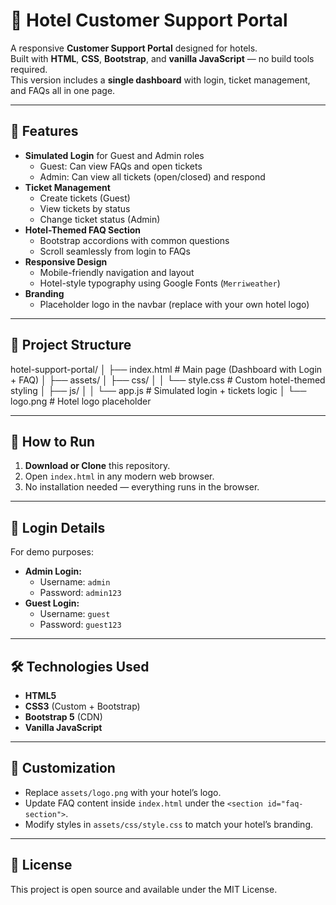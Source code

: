 # 🏨 Hotel Customer Support Portal

A responsive **Customer Support Portal** designed for hotels.  
Built with **HTML**, **CSS**, **Bootstrap**, and **vanilla JavaScript** — no build tools required.  
This version includes a **single dashboard** with login, ticket management, and FAQs all in one page.

---

## 📌 Features
- **Simulated Login** for Guest and Admin roles
  - Guest: Can view FAQs and open tickets
  - Admin: Can view all tickets (open/closed) and respond
- **Ticket Management**
  - Create tickets (Guest)
  - View tickets by status
  - Change ticket status (Admin)
- **Hotel-Themed FAQ Section**
  - Bootstrap accordions with common questions
  - Scroll seamlessly from login to FAQs
- **Responsive Design**
  - Mobile-friendly navigation and layout
  - Hotel-style typography using Google Fonts (`Merriweather`)
- **Branding**
  - Placeholder logo in the navbar (replace with your own hotel logo)

---

## 📂 Project Structure
hotel-support-portal/
│
├── index.html              # Main page (Dashboard with Login + FAQ)
│
├── assets/
│   ├── css/
│   │   └── style.css       # Custom hotel-themed styling
│   ├── js/
│   │   └── app.js          # Simulated login + tickets logic
│   └── logo.png            # Hotel logo placeholder

---

## 🚀 How to Run
1. **Download or Clone** this repository.
2. Open `index.html` in any modern web browser.
3. No installation needed — everything runs in the browser.

---

## 🔑 Login Details
For demo purposes:
- **Admin Login:**  
  - Username: `admin`  
  - Password: `admin123`
- **Guest Login:**  
  - Username: `guest`  
  - Password: `guest123`

---

## 🛠️ Technologies Used
- **HTML5**
- **CSS3** (Custom + Bootstrap)
- **Bootstrap 5** (CDN)
- **Vanilla JavaScript**

---

## 🎨 Customization
- Replace `assets/logo.png` with your hotel’s logo.
- Update FAQ content inside `index.html` under the `<section id="faq-section">`.
- Modify styles in `assets/css/style.css` to match your hotel’s branding.

---

## 📄 License
This project is open source and available under the MIT License.
